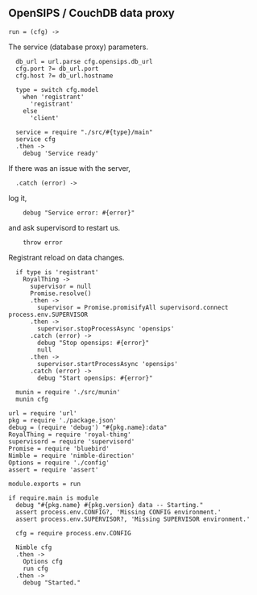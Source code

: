 OpenSIPS / CouchDB data proxy
-----------------------------

    run = (cfg) ->

The service (database proxy) parameters.

      db_url = url.parse cfg.opensips.db_url
      cfg.port ?= db_url.port
      cfg.host ?= db_url.hostname

      type = switch cfg.model
        when 'registrant'
          'registrant'
        else
          'client'

      service = require "./src/#{type}/main"
      service cfg
      .then ->
        debug 'Service ready'

If there was an issue with the server,

      .catch (error) ->

log it,

        debug "Service error: #{error}"

and ask supervisord to restart us.

        throw error

Registrant reload on data changes.

      if type is 'registrant'
        RoyalThing ->
          supervisor = null
          Promise.resolve()
          .then ->
            supervisor = Promise.promisifyAll supervisord.connect process.env.SUPERVISOR
          .then ->
            supervisor.stopProcessAsync 'opensips'
          .catch (error) ->
            debug "Stop opensips: #{error}"
            null
          .then ->
            supervisor.startProcessAsync 'opensips'
          .catch (error) ->
            debug "Start opensips: #{error}"

      munin = require './src/munin'
      munin cfg

    url = require 'url'
    pkg = require './package.json'
    debug = (require 'debug') "#{pkg.name}:data"
    RoyalThing = require 'royal-thing'
    supervisord = require 'supervisord'
    Promise = require 'bluebird'
    Nimble = require 'nimble-direction'
    Options = require './config'
    assert = require 'assert'

    module.exports = run

    if require.main is module
      debug "#{pkg.name} #{pkg.version} data -- Starting."
      assert process.env.CONFIG?, 'Missing CONFIG environment.'
      assert process.env.SUPERVISOR?, 'Missing SUPERVISOR environment.'

      cfg = require process.env.CONFIG

      Nimble cfg
      .then ->
        Options cfg
        run cfg
      .then ->
        debug "Started."
